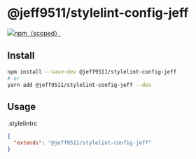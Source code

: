 # @jeff9511/stylelint-config-jeff
[![npm（scoped）](https://img.shields.io/badge/npm-1.0.9-brightgreen)](https://github.com/lqk9511/stylelint-config-jeff)

## Install
```sh
npm install --save-dev @jeff9511/stylelint-config-jeff
# or
yarn add @jeff9511/stylelint-config-jeff --dev
```

## Usage

.stylelintrc

```json
{
  "extends": "@jeff9511/stylelint-config-jeff"
}
```